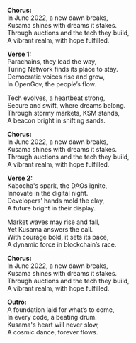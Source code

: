 **Chorus:**\
In June 2022, a new dawn breaks,\
Kusama shines with dreams it stakes.\
Through auctions and the tech they build,\
A vibrant realm, with hope fulfilled.

**Verse 1:**\
Parachains, they lead the way,\
Turing Network finds its place to stay.\
Democratic voices rise and grow,\
In OpenGov, the people’s flow.

Tech evolves, a heartbeat strong,\
Secure and swift, where dreams belong.\
Through stormy markets, KSM stands,\
A beacon bright in shifting sands.

**Chorus:**\
In June 2022, a new dawn breaks,\
Kusama shines with dreams it stakes.\
Through auctions and the tech they build,\
A vibrant realm, with hope fulfilled.

**Verse 2:**\
Kabocha's spark, the DAOs ignite,\
Innovate in the digital night.\
Developers’ hands mold the clay,\
A future bright in their display.

Market waves may rise and fall,\
Yet Kusama answers the call.\
With courage bold, it sets its pace,\
A dynamic force in blockchain’s race.

**Chorus:**\
In June 2022, a new dawn breaks,\
Kusama shines with dreams it stakes.\
Through auctions and the tech they build,\
A vibrant realm, with hope fulfilled.

**Outro:**\
A foundation laid for what’s to come,\
In every code, a beating drum.\
Kusama's heart will never slow,\
A cosmic dance, forever flows.
